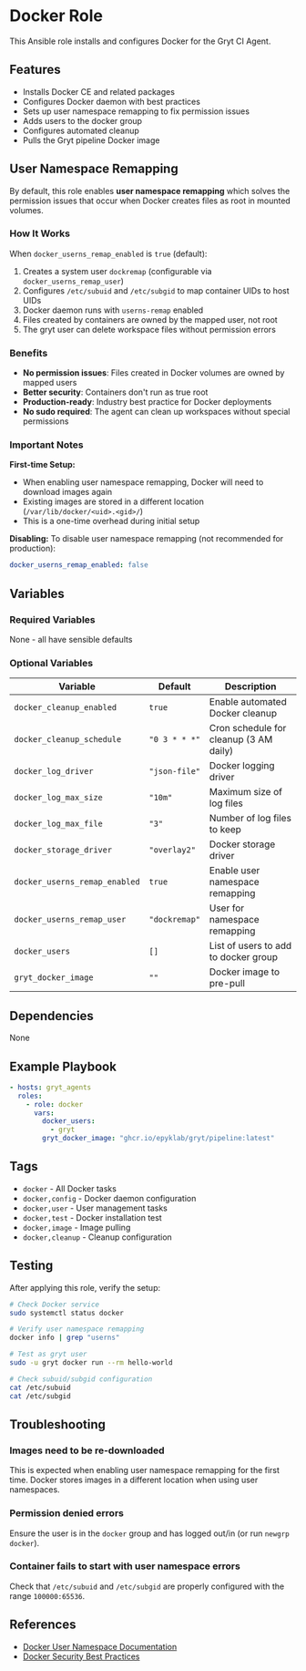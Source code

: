 # Docker Role

This Ansible role installs and configures Docker for the Gryt CI Agent.

## Features

- Installs Docker CE and related packages
- Configures Docker daemon with best practices
- Sets up user namespace remapping to fix permission issues
- Adds users to the docker group
- Configures automated cleanup
- Pulls the Gryt pipeline Docker image

## User Namespace Remapping

By default, this role enables **user namespace remapping** which solves the permission issues that occur when Docker creates files as root in mounted volumes.

### How It Works

When `docker_userns_remap_enabled` is `true` (default):
1. Creates a system user `dockremap` (configurable via `docker_userns_remap_user`)
2. Configures `/etc/subuid` and `/etc/subgid` to map container UIDs to host UIDs
3. Docker daemon runs with `userns-remap` enabled
4. Files created by containers are owned by the mapped user, not root
5. The gryt user can delete workspace files without permission errors

### Benefits

- **No permission issues**: Files created in Docker volumes are owned by mapped users
- **Better security**: Containers don't run as true root
- **Production-ready**: Industry best practice for Docker deployments
- **No sudo required**: The agent can clean up workspaces without special permissions

### Important Notes

**First-time Setup:**
- When enabling user namespace remapping, Docker will need to download images again
- Existing images are stored in a different location (`/var/lib/docker/<uid>.<gid>/`)
- This is a one-time overhead during initial setup

**Disabling:**
To disable user namespace remapping (not recommended for production):
```yaml
docker_userns_remap_enabled: false
```

## Variables

### Required Variables
None - all have sensible defaults

### Optional Variables

| Variable | Default | Description |
|----------|---------|-------------|
| `docker_cleanup_enabled` | `true` | Enable automated Docker cleanup |
| `docker_cleanup_schedule` | `"0 3 * * *"` | Cron schedule for cleanup (3 AM daily) |
| `docker_log_driver` | `"json-file"` | Docker logging driver |
| `docker_log_max_size` | `"10m"` | Maximum size of log files |
| `docker_log_max_file` | `"3"` | Number of log files to keep |
| `docker_storage_driver` | `"overlay2"` | Docker storage driver |
| `docker_userns_remap_enabled` | `true` | Enable user namespace remapping |
| `docker_userns_remap_user` | `"dockremap"` | User for namespace remapping |
| `docker_users` | `[]` | List of users to add to docker group |
| `gryt_docker_image` | `""` | Docker image to pre-pull |

## Dependencies

None

## Example Playbook

```yaml
- hosts: gryt_agents
  roles:
    - role: docker
      vars:
        docker_users:
          - gryt
        gryt_docker_image: "ghcr.io/epyklab/gryt/pipeline:latest"
```

## Tags

- `docker` - All Docker tasks
- `docker,config` - Docker daemon configuration
- `docker,user` - User management tasks
- `docker,test` - Docker installation test
- `docker,image` - Image pulling
- `docker,cleanup` - Cleanup configuration

## Testing

After applying this role, verify the setup:

```bash
# Check Docker service
sudo systemctl status docker

# Verify user namespace remapping
docker info | grep "userns"

# Test as gryt user
sudo -u gryt docker run --rm hello-world

# Check subuid/subgid configuration
cat /etc/subuid
cat /etc/subgid
```

## Troubleshooting

### Images need to be re-downloaded
This is expected when enabling user namespace remapping for the first time. Docker stores images in a different location when using user namespaces.

### Permission denied errors
Ensure the user is in the `docker` group and has logged out/in (or run `newgrp docker`).

### Container fails to start with user namespace errors
Check that `/etc/subuid` and `/etc/subgid` are properly configured with the range `100000:65536`.

## References

- [Docker User Namespace Documentation](https://docs.docker.com/engine/security/userns-remap/)
- [Docker Security Best Practices](https://docs.docker.com/engine/security/)
